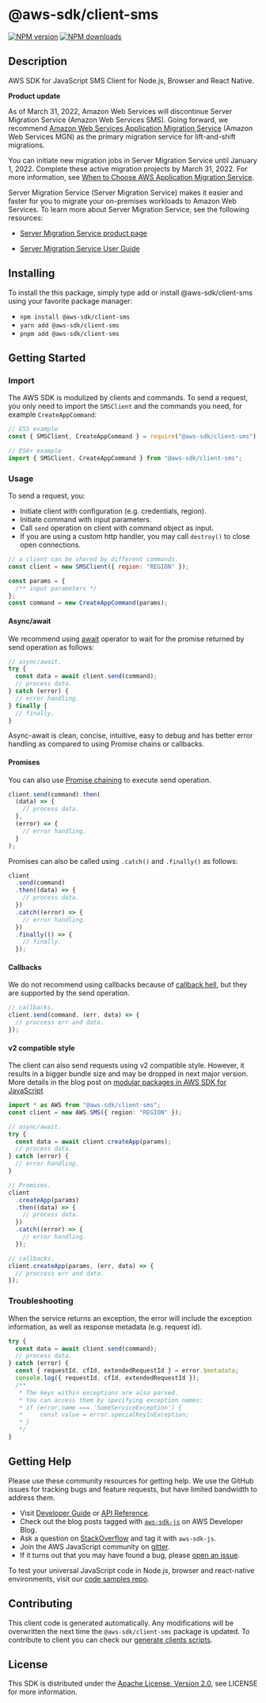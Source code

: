# @aws-sdk/client-sms

[![NPM version](https://img.shields.io/npm/v/@aws-sdk/client-sms/latest.svg)](https://www.npmjs.com/package/@aws-sdk/client-sms)
[![NPM downloads](https://img.shields.io/npm/dm/@aws-sdk/client-sms.svg)](https://www.npmjs.com/package/@aws-sdk/client-sms)

## Description

AWS SDK for JavaScript SMS Client for Node.js, Browser and React Native.

<important>
<p>
<b>Product update</b>
</p>
<p>As of March 31, 2022, Amazon Web Services will discontinue Server Migration Service (Amazon Web Services SMS).
Going forward, we recommend <a href="http://aws.amazon.com/application-migration-service">Amazon Web Services Application Migration Service</a> (Amazon Web Services MGN) as the primary migration
service for lift-and-shift migrations.</p>
<p>You can initiate new migration jobs in Server Migration Service until January 1, 2022.
Complete these active migration projects by March 31, 2022. For more information, see
<a href="http://aws.amazon.com/application-migration-service/when-to-choose-aws-mgn/">When
to Choose AWS Application Migration Service</a>.</p>
</important>

<p>Server Migration Service (Server Migration Service) makes it easier and faster for you to migrate your
on-premises workloads to Amazon Web Services. To learn more about Server Migration Service, see the following
resources:</p>
<ul>
<li>
<p>
<a href="http://aws.amazon.com/server-migration-service/">Server Migration Service
product page</a>
</p>
</li>
<li>
<p>
<a href="https://docs.aws.amazon.com/server-migration-service/latest/userguide/">Server Migration Service User Guide</a>
</p>
</li>
</ul>

## Installing

To install the this package, simply type add or install @aws-sdk/client-sms
using your favorite package manager:

- `npm install @aws-sdk/client-sms`
- `yarn add @aws-sdk/client-sms`
- `pnpm add @aws-sdk/client-sms`

## Getting Started

### Import

The AWS SDK is modulized by clients and commands.
To send a request, you only need to import the `SMSClient` and
the commands you need, for example `CreateAppCommand`:

```js
// ES5 example
const { SMSClient, CreateAppCommand } = require("@aws-sdk/client-sms");
```

```ts
// ES6+ example
import { SMSClient, CreateAppCommand } from "@aws-sdk/client-sms";
```

### Usage

To send a request, you:

- Initiate client with configuration (e.g. credentials, region).
- Initiate command with input parameters.
- Call `send` operation on client with command object as input.
- If you are using a custom http handler, you may call `destroy()` to close open connections.

```js
// a client can be shared by different commands.
const client = new SMSClient({ region: "REGION" });

const params = {
  /** input parameters */
};
const command = new CreateAppCommand(params);
```

#### Async/await

We recommend using [await](https://developer.mozilla.org/en-US/docs/Web/JavaScript/Reference/Operators/await)
operator to wait for the promise returned by send operation as follows:

```js
// async/await.
try {
  const data = await client.send(command);
  // process data.
} catch (error) {
  // error handling.
} finally {
  // finally.
}
```

Async-await is clean, concise, intuitive, easy to debug and has better error handling
as compared to using Promise chains or callbacks.

#### Promises

You can also use [Promise chaining](https://developer.mozilla.org/en-US/docs/Web/JavaScript/Guide/Using_promises#chaining)
to execute send operation.

```js
client.send(command).then(
  (data) => {
    // process data.
  },
  (error) => {
    // error handling.
  }
);
```

Promises can also be called using `.catch()` and `.finally()` as follows:

```js
client
  .send(command)
  .then((data) => {
    // process data.
  })
  .catch((error) => {
    // error handling.
  })
  .finally(() => {
    // finally.
  });
```

#### Callbacks

We do not recommend using callbacks because of [callback hell](http://callbackhell.com/),
but they are supported by the send operation.

```js
// callbacks.
client.send(command, (err, data) => {
  // proccess err and data.
});
```

#### v2 compatible style

The client can also send requests using v2 compatible style.
However, it results in a bigger bundle size and may be dropped in next major version. More details in the blog post
on [modular packages in AWS SDK for JavaScript](https://aws.amazon.com/blogs/developer/modular-packages-in-aws-sdk-for-javascript/)

```ts
import * as AWS from "@aws-sdk/client-sms";
const client = new AWS.SMS({ region: "REGION" });

// async/await.
try {
  const data = await client.createApp(params);
  // process data.
} catch (error) {
  // error handling.
}

// Promises.
client
  .createApp(params)
  .then((data) => {
    // process data.
  })
  .catch((error) => {
    // error handling.
  });

// callbacks.
client.createApp(params, (err, data) => {
  // proccess err and data.
});
```

### Troubleshooting

When the service returns an exception, the error will include the exception information,
as well as response metadata (e.g. request id).

```js
try {
  const data = await client.send(command);
  // process data.
} catch (error) {
  const { requestId, cfId, extendedRequestId } = error.$metadata;
  console.log({ requestId, cfId, extendedRequestId });
  /**
   * The keys within exceptions are also parsed.
   * You can access them by specifying exception names:
   * if (error.name === 'SomeServiceException') {
   *     const value = error.specialKeyInException;
   * }
   */
}
```

## Getting Help

Please use these community resources for getting help.
We use the GitHub issues for tracking bugs and feature requests, but have limited bandwidth to address them.

- Visit [Developer Guide](https://docs.aws.amazon.com/sdk-for-javascript/v3/developer-guide/welcome.html)
  or [API Reference](https://docs.aws.amazon.com/AWSJavaScriptSDK/v3/latest/index.html).
- Check out the blog posts tagged with [`aws-sdk-js`](https://aws.amazon.com/blogs/developer/tag/aws-sdk-js/)
  on AWS Developer Blog.
- Ask a question on [StackOverflow](https://stackoverflow.com/questions/tagged/aws-sdk-js) and tag it with `aws-sdk-js`.
- Join the AWS JavaScript community on [gitter](https://gitter.im/aws/aws-sdk-js-v3).
- If it turns out that you may have found a bug, please [open an issue](https://github.com/aws/aws-sdk-js-v3/issues/new/choose).

To test your universal JavaScript code in Node.js, browser and react-native environments,
visit our [code samples repo](https://github.com/aws-samples/aws-sdk-js-tests).

## Contributing

This client code is generated automatically. Any modifications will be overwritten the next time the `@aws-sdk/client-sms` package is updated.
To contribute to client you can check our [generate clients scripts](https://github.com/aws/aws-sdk-js-v3/tree/main/scripts/generate-clients).

## License

This SDK is distributed under the
[Apache License, Version 2.0](http://www.apache.org/licenses/LICENSE-2.0),
see LICENSE for more information.
